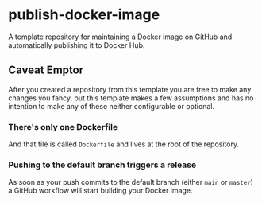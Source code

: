 # publish-docker-image

A template repository for maintaining a Docker image on GitHub and automatically publishing it to Docker Hub.
## Caveat Emptor

After you created a repository from this template you are free to make any changes you fancy, but this template makes a few assumptions and has no intention to make any of these neither configurable or optional.

### There's only one Dockerfile

And that file is called `Dockerfile` and lives at the root of the repository.
### Pushing to the default branch triggers a release

As soon as your push commits to the default branch (either `main` or `master`) a GitHub workflow will start building your Docker image.